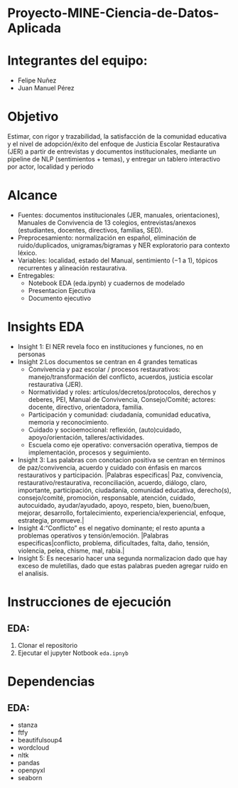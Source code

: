 # Proyecto-MINE-Ciencia-de-Datos-Aplicada

# Integrantes del equipo:
- Felipe Nuñez
- Juan Manuel Pérez

# Objetivo
Estimar, con rigor y trazabilidad, la satisfacción de la comunidad educativa y el nivel de adopción/éxito del enfoque de Justicia Escolar Restaurativa (JER) a partir de entrevistas y documentos institucionales, mediante un pipeline de NLP (sentimientos + temas), y entregar un tablero interactivo por actor, localidad y periodo

# Alcance
- Fuentes: documentos institucionales (JER, manuales, orientaciones), Manuales de Convivencia de 13 colegios, entrevistas/anexos (estudiantes, docentes, directivos, familias, SED).
- Preprocesamiento: normalización en español, eliminación de ruido/duplicados, unigramas/bigramas y NER exploratorio para contexto léxico.
- Variables: localidad, estado del Manual, sentimiento (−1 a 1), tópicos recurrentes y alineación restaurativa.
- Entregables:
  - Notebook EDA (eda.ipynb) y cuadernos de modelado
  - Presentacion Ejecutiva
  - Documento ejecutivo

# Insights EDA
- Insight 1: El NER revela foco en instituciones y funciones, no en personas
- Insight 2:Los documentos se centran en 4 grandes tematicas
  - Convivencia y paz escolar / procesos restaurativos: manejo/transformación del conflicto, acuerdos, justicia escolar restaurativa (JER).
  - Normatividad y roles: artículos/decretos/protocolos, derechos y deberes, PEI, Manual de Convivencia, Consejo/Comité; actores: docente, directivo, orientadora, familia.
  - Participación y comunidad: ciudadanía, comunidad educativa, memoria y reconocimiento.
  - Cuidado y socioemocional: reflexión, (auto)cuidado, apoyo/orientación, talleres/actividades.
  - Escuela como eje operativo: conversación operativa, tiempos de implementación, procesos y seguimiento.
- Insight 3: Las palabras con conotacion positiva se centran en términos de paz/convivencia, acuerdo y cuidado con énfasis en marcos restaurativos y participación.
|Palabras especificas| Paz, convivencia, restaurativo/restaurativa, reconciliación,  acuerdo, diálogo, claro, importante,  participación, ciudadanía, comunidad educativa, derecho(s), consejo/comité, promoción, responsable, atención, cuidado, autocuidado, ayudar/ayudado, apoyo, respeto, bien, bueno/buen, mejorar, desarrollo, fortalecimiento, experiencia/experiencial, enfoque, estrategia, promueve.|
- Insight 4:“Conflicto” es el negativo dominante; el resto apunta a problemas operativos y tensión/emoción.
  |Palabras especificas|conflicto, problema, dificultades, falta, daño,  tensión, violencia, pelea, chisme, mal, rabia.|
- Insight 5: Es necesario hacer una segunda normalizacion dado que hay exceso de muletillas, dado que estas palabras pueden agregar ruido en el analisis.
  


# Instrucciones de ejecución
## EDA:
   1. Clonar el repositorio
   2. Ejecutar el jupyter Notbook `eda.ipnyb`


# Dependencias
## EDA:
- stanza
- ftfy
- beautifulsoup4
- wordcloud
- nltk
- pandas
- openpyxl
- seaborn
